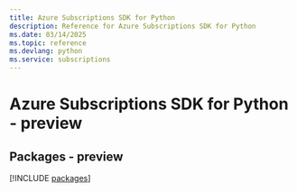 ```yaml
---
title: Azure Subscriptions SDK for Python
description: Reference for Azure Subscriptions SDK for Python
ms.date: 03/14/2025
ms.topic: reference
ms.devlang: python
ms.service: subscriptions
---
```

# Azure Subscriptions SDK for Python - preview
## Packages - preview
[!INCLUDE [packages](subscriptions-index.md)]
